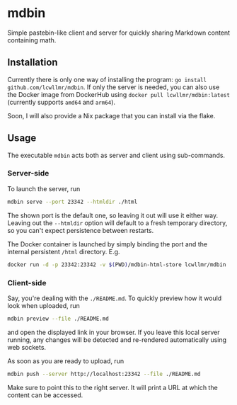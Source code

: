 # mdbin

Simple pastebin-like client and server for quickly sharing Markdown content containing math.

## Installation

Currently there is only one way of installing the program: `go install github.com/lcwllmr/mdbin`.
If only the server is needed, you can also use the Docker image from DockerHub using `docker pull lcwllmr/mdbin:latest` (currently supports `amd64` and `arm64`).

Soon, I will also provide a Nix package that you can install via the flake.

## Usage

The executable `mdbin` acts both as server and client using sub-commands.

### Server-side

To launch the server, run
```bash
mdbin serve --port 23342 --htmldir ./html
```
The shown port is the default one, so leaving it out will use it either way.
Leaving out the `--htmldir` option will default to a fresh temporary directory, so you can't expect persistence between restarts.

The Docker container is launched by simply binding the port and the internal persistent `/html` directory. E.g.
```bash
docker run -d -p 23342:23342 -v $(PWD)/mdbin-html-store lcwllmr/mdbin
```

### Client-side

Say, you're dealing with the `./README.md`.
To quickly preview how it would look when uploaded, run
```bash
mdbin preview --file ./README.md
```
and open the displayed link in your browser.
If you leave this local server running, any changes will be detected and re-rendered automatically using web sockets.

As soon as you are ready to upload, run
```bash
mdbin push --server http://localhost:23342 --file ./README.md
```
Make sure to point this to the right server.
It will print a URL at which the content can be accessed.
